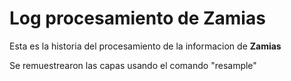 # Log procesamiento de Zamias
 
Esta es la historia del procesamiento de la informacion de **Zamias**

Se remuestrearon las capas usando el comando "resample"